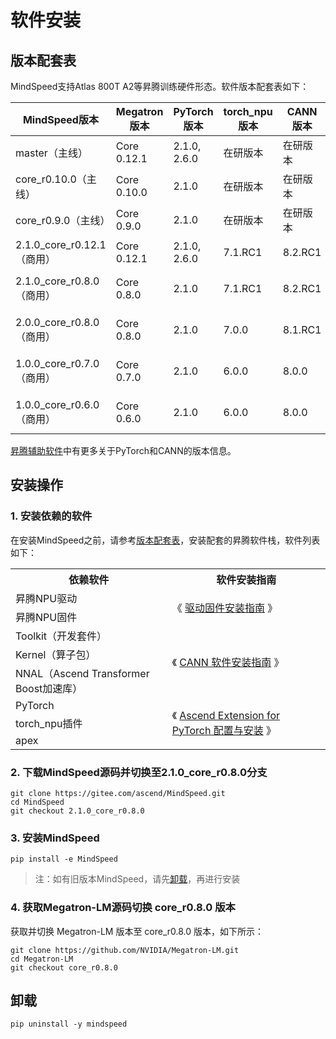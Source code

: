 # 软件安装

## 版本配套表

MindSpeed支持Atlas 800T A2等昇腾训练硬件形态。软件版本配套表如下：

| MindSpeed版本            | Megatron版本  | PyTorch版本    | torch_npu版本 | CANN版本  | Python版本                               |
|------------------------|-------------|--------------|-------------|---------|----------------------------------------|
| master（主线）             | Core 0.12.1 | 2.1.0, 2.6.0 | 在研版本        | 在研版本    | Python3.9.x, Python3.10.x              |
| core_r0.10.0（主线）       | Core 0.10.0 | 2.1.0        | 在研版本        | 在研版本    | Python3.9.x, Python3.10.x              |
| core_r0.9.0（主线）        | Core 0.9.0  | 2.1.0        | 在研版本        | 在研版本    | Python3.9.x, Python3.10.x              |
| 2.1.0_core_r0.12.1（商用） | Core 0.12.1 | 2.1.0, 2.6.0 | 7.1.RC1     | 8.2.RC1 | Python3.9.x, Python3.10.x              |
| 2.1.0_core_r0.8.0（商用）  | Core 0.8.0  | 2.1.0        | 7.1.RC1     | 8.2.RC1 | Python3.8.x, Python3.9.x, Python3.10.x |
| 2.0.0_core_r0.8.0（商用）  | Core 0.8.0  | 2.1.0        | 7.0.0       | 8.1.RC1 | Python3.8.x, Python3.9.x, Python3.10.x |
| 1.0.0_core_r0.7.0（商用）  | Core 0.7.0  | 2.1.0        | 6.0.0       | 8.0.0   | Python3.8.x, Python3.9.x, Python3.10.x |
| 1.0.0_core_r0.6.0（商用）  | Core 0.6.0  | 2.1.0        | 6.0.0       | 8.0.0   | Python3.8.x, Python3.9.x, Python3.10.x |


[昇腾辅助软件](https://gitee.com/ascend/pytorch#%E6%98%87%E8%85%BE%E8%BE%85%E5%8A%A9%E8%BD%AF%E4%BB%B6)中有更多关于PyTorch和CANN的版本信息。

## 安装操作

### 1. 安装依赖的软件

在安装MindSpeed之前，请参考[版本配套表](#版本配套表)，安装配套的昇腾软件栈，软件列表如下：

<table border="0">
  <tr>
    <th>依赖软件</th>
    <th>软件安装指南</th>
  </tr>

  <tr>
    <td>昇腾NPU驱动</td>
    <td rowspan="2">《 <a href="https://www.hiascend.com/document/detail/zh/canncommercial/80RC3/softwareinst/instg/instg_0003.html?Mode=PmIns&OS=Ubuntu&Software=cannToolKit">驱动固件安装指南</a> 》</td>
  </tr>
  <tr>
    <td>昇腾NPU固件</td>
  </tr>
  <tr>
    <td>Toolkit（开发套件）</td>
    <td rowspan="3">《 <a href="https://www.hiascend.com/document/detail/zh/canncommercial/80RC3/softwareinst/instg/instg_0000.html">CANN 软件安装指南</a> 》</td>
  </tr>
  <tr>
    <td>Kernel（算子包）</td>
  </tr>
  <tr>
    <td>NNAL（Ascend Transformer Boost加速库）</td>
  </tr>
  <tr>
    <td>PyTorch</td>
    <td rowspan="3">《 <a href="https://www.hiascend.com/document/detail/zh/Pytorch/60RC3/configandinstg/instg/insg_0001.html">Ascend Extension for PyTorch 配置与安装</a> 》</td>
  </tr>
  <tr>
    <td>torch_npu插件</td>
  </tr>
  <tr>
    <td>apex</td>
  </tr>
</table>

### 2. 下载MindSpeed源码并切换至2.1.0_core_r0.8.0分支



 ```shell
 git clone https://gitee.com/ascend/MindSpeed.git
 cd MindSpeed
 git checkout 2.1.0_core_r0.8.0
 ```

### 3. 安装MindSpeed

```shell
pip install -e MindSpeed
```

> 注：如有旧版本MindSpeed，请先[卸载](#卸载)，再进行安装


### 4. 获取Megatron-LM源码切换 core_r0.8.0 版本

获取并切换 Megatron-LM 版本至 core_r0.8.0 版本，如下所示：
 ```shell
 git clone https://github.com/NVIDIA/Megatron-LM.git
 cd Megatron-LM
 git checkout core_r0.8.0
 ```


 ## 卸载
 
```shell
pip uninstall -y mindspeed
```
